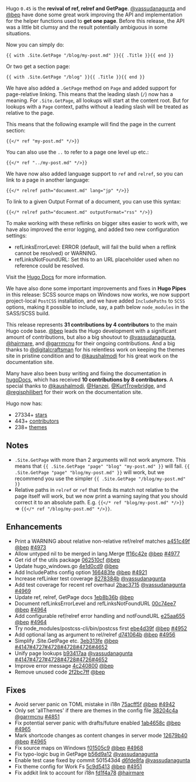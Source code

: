 
Hugo `0.45` is the **revival of ref, relref and GetPage**. [@vassudanagunta](https://github.com/vassudanagunta) and [@bep](https://github.com/bep) have done some great work improving the API and implementation for the helper functions used to **get one page**. Before this release, the API was a little bit clumsy and the result potentially ambiguous in some situations.

Now you can simply do:

```go-html-template
{{ with .Site.GetPage "/blog/my-post.md" }}{{ .Title }}{{ end }}
```

Or two get a section page:


```go-html-template
{{ with .Site.GetPage "/blog" }}{{ .Title }}{{ end }}
```

We have also added a `.GetPage` method on `Page` and added support for page-relative linking. This means that the leading slash (`/`) now has a meaning. For `.Site.GetPage`, all lookups will start at the content root. But for lookups with a `Page` context, paths without a leading slash will be treated as relative to the page.

This means that the following example will find the page in the current section:

```go-html-template
{{</* ref "my-post.md" */>}}
```

You can also use the `..` to refer to a page one level up etc.:

```go-html-template
{{</* ref "../my-post.md" */>}}
```

We have now also added language support to `ref` and `relref`, so you can link to a page in another language:

```go-html-template
{{</* relref path="document.md" lang="jp" */>}}
```

To link to a given Output Format of a document, you can use this syntax:

```go-html-template
{{</* relref path="document.md" outputFormat="rss" */>}}
```

To make working with these reflinks on bigger sites easier to work with, we have also improved the error logging, and added two new configuration settings:

* refLinksErrorLevel: ERROR (default, will fail the build when a reflink cannot be resolved) or WARNING.
* refLinksNotFoundURL: Set this to an URL placeholder used when no reference could be resolved.

Visit the [Hugo Docs](https://gohugo.io/content-management/cross-references) for more information.

We have also done some important improvements and fixes in **Hugo Pipes** in this release: SCSS source maps on Windows now works, we now support project-local `PostCSS` installation, and we have added `IncludePaths` to `SCSS` options, making it possible to include, say, a path below `node_modules` in the SASS/SCSS build.

This release represents **31 contributions by 4 contributors** to the main Hugo code base.
[@bep](https://github.com/bep) leads the Hugo development with a significant amount of contributions, but also a big shoutout to [@vassudanagunta](https://github.com/vassudanagunta), [@hairmare](https://github.com/hairmare), and [@garrmcnu](https://github.com/garrmcnu) for their ongoing contributions.
And a big thanks to [@digitalcraftsman](https://github.com/digitalcraftsman) for his relentless work on keeping the themes site in pristine condition and to [@kaushalmodi](https://github.com/kaushalmodi) for his great work on the documentation site.

Many have also been busy writing and fixing the documentation in [hugoDocs](https://github.com/gohugoio/hugoDocs), 
which has received **10 contributions by 8 contributors**. A special thanks to [@kaushalmodi](https://github.com/kaushalmodi), [@Hanzei](https://github.com/Hanzei), [@KurtTrowbridge](https://github.com/KurtTrowbridge), and [@regisphilibert](https://github.com/regisphilibert) for their work on the documentation site.


Hugo now has:

* 27334+ [stars](https://github.com/gohugoio/hugo/stargazers)
* 443+ [contributors](https://github.com/gohugoio/hugo/graphs/contributors)
* 238+ [themes](http://themes.gohugo.io/)

## Notes
* `.Site.GetPage` with more than 2 arguments will not work anymore. This means that `{{ .Site.GetPage "page" "blog" "my-post.md" }}` will fail. `{{ .Site.GetPage "page" "blog/my-post.md" }}` will work, but we recommend you use the simpler `{{ .Site.GetPage "/blog/my-post.md" }}`
* Relative paths in `relref` or `ref` that finds its match not relative to the page itself will work, but we now print a warning saying that you should correct it to an absolute path. E.g. `{{</* ref "blog/my-post.md" */>}}` => `{{</* ref "/blog/my-post.md" */>}}`.

## Enhancements

* Print a WARNING about relative non-relative ref/relref matches [a451c49f](https://github.com/gohugoio/hugo/commit/a451c49fde1da6e2cc436a2b7d383ee772b1f893) [@bep](https://github.com/bep) [#4973](https://github.com/gohugoio/hugo/issues/4973)
* Allow untyped nil to be merged in lang.Merge [ff16c42e](https://github.com/gohugoio/hugo/commit/ff16c42ed0965e1c8acf6e6a6dcda3ea50c107f2) [@bep](https://github.com/bep) [#4977](https://github.com/gohugoio/hugo/issues/4977)
* Get rid of the utils package [062510cf](https://github.com/gohugoio/hugo/commit/062510cf1f7b79aed2efe88c5b9340d009bdec0e) [@bep](https://github.com/bep) 
* Update hugo_windows.go [4e1d0cd9](https://github.com/gohugoio/hugo/commit/4e1d0cd9f1d43d133d669a019a84117cadd41955) [@bep](https://github.com/bep) 
* Add IncludePaths config option [166483fe](https://github.com/gohugoio/hugo/commit/166483fe1227b0c59c6b4d88cfdfaf7d7b0d79c5) [@bep](https://github.com/bep) [#4921](https://github.com/gohugoio/hugo/issues/4921)
* Increase refLinker test coverage [8278384b](https://github.com/gohugoio/hugo/commit/8278384b9680cfdcecef9c668638ad483012857f) [@vassudanagunta](https://github.com/vassudanagunta) 
* Add test coverage for recent ref overhaul [2bac3715](https://github.com/gohugoio/hugo/commit/2bac3715448e90e197ada7cc73c87f696c19def6) [@vassudanagunta](https://github.com/vassudanagunta) [#4969](https://github.com/gohugoio/hugo/issues/4969)
* Update ref, relref, GetPage docs [1eb8b36b](https://github.com/gohugoio/hugo/commit/1eb8b36b3802e72bc2c16965461ef1899bb073b3) [@bep](https://github.com/bep) 
* Document refLinksErrorLevel and refLinksNotFoundURL [00c74ee7](https://github.com/gohugoio/hugo/commit/00c74ee7ffae71fd5f47d555160354a775e26151) [@bep](https://github.com/bep) [#4964](https://github.com/gohugoio/hugo/issues/4964)
* Add configurable ref/relref error handling and notFoundURL [e25aa655](https://github.com/gohugoio/hugo/commit/e25aa655f4227ac064be5fe770d517a80acd46b2) [@bep](https://github.com/bep) [#4964](https://github.com/gohugoio/hugo/issues/4964)
* Try node_modules/postcss-cli/bin/postcss first [ebe4d39f](https://github.com/gohugoio/hugo/commit/ebe4d39f175f73e4f130972cb3d74ef0af5d5761) [@bep](https://github.com/bep) [#4952](https://github.com/gohugoio/hugo/issues/4952)
* Add optional lang as argument to rel/relref [d741064b](https://github.com/gohugoio/hugo/commit/d741064bebe2f4663a7ba12556dccc3dffe08629) [@bep](https://github.com/bep) [#4956](https://github.com/gohugoio/hugo/issues/4956)
* Simplify .Site.GetPage etc. [3eb313fe](https://github.com/gohugoio/hugo/commit/3eb313fef495a39731dafa6bddbf77760090230d) [@bep](https://github.com/bep) [#4147](https://github.com/gohugoio/hugo/issues/4147)[#4727](https://github.com/gohugoio/hugo/issues/4727)[#4728](https://github.com/gohugoio/hugo/issues/4728)[#4728](https://github.com/gohugoio/hugo/issues/4728)[#4726](https://github.com/gohugoio/hugo/issues/4726)[#4652](https://github.com/gohugoio/hugo/issues/4652)
* Unify page lookups [b93417aa](https://github.com/gohugoio/hugo/commit/b93417aa1d3d38a9e56bad25937e0e638a113faf) [@vassudanagunta](https://github.com/vassudanagunta) [#4147](https://github.com/gohugoio/hugo/issues/4147)[#4727](https://github.com/gohugoio/hugo/issues/4727)[#4728](https://github.com/gohugoio/hugo/issues/4728)[#4728](https://github.com/gohugoio/hugo/issues/4728)[#4726](https://github.com/gohugoio/hugo/issues/4726)[#4652](https://github.com/gohugoio/hugo/issues/4652)
* Improve error message [4c240800](https://github.com/gohugoio/hugo/commit/4c240800a4275244c9e0847cd6707383180f1ac3) [@bep](https://github.com/bep) 
* Remove unused code [2f2bc7ff](https://github.com/gohugoio/hugo/commit/2f2bc7ff70b90fb11580cc092ef3883bf68d8ad7) [@bep](https://github.com/bep) 

## Fixes

* Avoid server panic on TOML mistake in i18n [75acff5f](https://github.com/gohugoio/hugo/commit/75acff5f20d0d41ffa1ae20402001c7a82f077cb) [@bep](https://github.com/bep) [#4942](https://github.com/gohugoio/hugo/issues/4942)
* Only set 'allThemes' if there are themes in the config file [38204c4a](https://github.com/gohugoio/hugo/commit/38204c4ab6fa2aa2ab8bd06ddb3e07b66e5f9646) [@garrmcnu](https://github.com/garrmcnu) [#4851](https://github.com/gohugoio/hugo/issues/4851)
* Fix potential server panic with drafts/future enabled [1ab4658c](https://github.com/gohugoio/hugo/commit/1ab4658c0d5ea2927f04bd748206e5b139a6326e) [@bep](https://github.com/bep) [#4965](https://github.com/gohugoio/hugo/issues/4965)
* Mark shortcode changes as content changes in server mode [12679b40](https://github.com/gohugoio/hugo/commit/12679b408362a93a3c6159588d6291a3b7ed5548) [@bep](https://github.com/bep) [#4965](https://github.com/gohugoio/hugo/issues/4965)
* Fix source maps on Windows [f01505c9](https://github.com/gohugoio/hugo/commit/f01505c910a325acc18742ac6b3637aa01975e37) [@bep](https://github.com/bep) [#4968](https://github.com/gohugoio/hugo/issues/4968)
* Fix typo-logic bug in GetPage [b56d9a12](https://github.com/gohugoio/hugo/commit/b56d9a1294e692d096bff442e0b1fec61a8c2b0f) [@vassudanagunta](https://github.com/vassudanagunta) 
* Enable test case fixed by commit 501543d4 [d6fde8fa](https://github.com/gohugoio/hugo/commit/d6fde8fa131f3852fa98a8ec5c360e736486cf54) [@vassudanagunta](https://github.com/vassudanagunta) 
* Fix theme config for Work Fs [5c9d5413](https://github.com/gohugoio/hugo/commit/5c9d5413a4e2cc8d44a8b2d7dff04e6523ba2a29) [@bep](https://github.com/bep) [#4951](https://github.com/gohugoio/hugo/issues/4951)
* Fix addkit link to account for i18n [fd1f4a78](https://github.com/gohugoio/hugo/commit/fd1f4a7860c4b989865b47c727239cf924a52fa4) [@hairmare](https://github.com/hairmare) 
